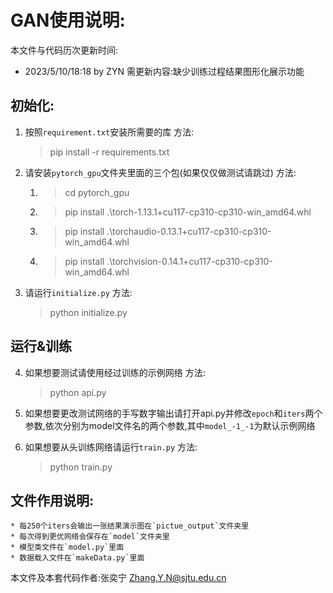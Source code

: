 # GAN使用说明:

本文件与代码历次更新时间:

* 2023/5/10/18:18 by ZYN
    需更新内容:缺少训练过程结果图形化展示功能

## 初始化:

1. 按照`requirement.txt`安装所需要的库
    方法:
    > pip install -r requirements.txt

2. 请安装`pytorch_gpu`文件夹里面的三个包(如果仅仅做测试请跳过)
    方法:
    1. > cd pytorch_gpu
    2. > pip install .\torch-1.13.1+cu117-cp310-cp310-win_amd64.whl
    3. > pip install .\torchaudio-0.13.1+cu117-cp310-cp310-win_amd64.whl
    4. > pip install .\torchvision-0.14.1+cu117-cp310-cp310-win_amd64.whl
   
3. 请运行`initialize.py`
    方法:
    > python initialize.py 

## 运行&训练

4. 如果想要测试请使用经过训练的示例网络
    方法:
    > python api.py

5. 如果想要更改测试网络的手写数字输出请打开api.py并修改`epoch`和`iters`两个参数,依次分别为model文件名的两个参数,其中`model_-1_-1`为默认示例网络
    
6. 如果想要从头训练网络请运行`train.py`
    方法:
    > python train.py

## 文件作用说明:
    * 每250个iters会输出一张结果演示图在`pictue_output`文件夹里
    * 每次得到更优网络会保存在`model`文件夹里
    * 模型类文件在`model.py`里面
    * 数据载入文件在`makeData.py`里面


本文件及本套代码作者:张奕宁 Zhang.Y.N@sjtu.edu.cn

